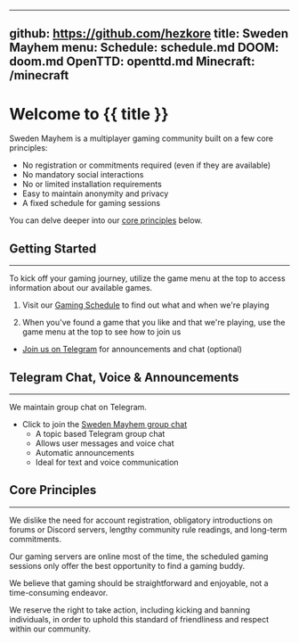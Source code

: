 -----------------------------------------------------------------------------
github: https://github.com/hezkore
title: Sweden Mayhem
menu:
  Schedule: schedule.md
  DOOM: doom.md
  OpenTTD: openttd.md
  Minecraft: /minecraft
-----------------------------------------------------------------------------

# Welcome to {{ title }}

Sweden Mayhem is a multiplayer gaming community built on a few core principles:

- No registration or commitments required (even if they are available)
- No mandatory social interactions
- No or limited installation requirements
- Easy to maintain anonymity and privacy
- A fixed schedule for gaming sessions

You can delve deeper into our [core principles](#toc-item-3) below.

## Getting Started
---

To kick off your gaming journey, utilize the game menu at the top to access information about our available games.

1. Visit our [Gaming Schedule](?file=schedule.md) to find out what and when we're playing

2. When you've found a game that you like and that we're playing, use the game menu at the top to see how to join us


- [Join us on Telegram](#toc-item-2) for announcements and chat (optional)

## Telegram Chat, Voice & Announcements
---

We maintain group chat on Telegram.

- Click to join the [Sweden Mayhem group chat](https://t.me/+pSTKkBrip2MyODU0)
  - A topic based Telegram group chat
  - Allows user messages and voice chat
  - Automatic announcements
  - Ideal for text and voice communication

## Core Principles
---

We dislike the need for account registration, obligatory introductions on forums or Discord servers, lengthy community rule readings, and long-term commitments.

Our gaming servers are online most of the time, the scheduled gaming sessions only offer the best opportunity to find a gaming buddy.

We believe that gaming should be straightforward and enjoyable, not a time-consuming endeavor.

We reserve the right to take action, including kicking and banning individuals, in order to uphold this standard of friendliness and respect within our community.